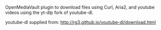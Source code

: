 OpenMediaVault plugin to download files using Curl, Aria2, and youtube videos using the yt-dlp fork of youtube-dl.

youtube-dl supplied from:  http://rg3.github.io/youtube-dl/download.html
